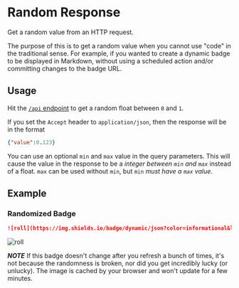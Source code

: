 # Random Response

Get a random value from an HTTP request.

The purpose of this is to get a random value when you cannot use
"code" in the traditional sense. For example, if you wanted to create
a dynamic badge to be displayed in Markdown, without using a scheduled action
and/or committing changes to the badge URL.

## Usage

Hit the [`/api` endpoint](http://random-nu-five.vercel.app/api) to get a random float between
`0` and `1`.

If you set the `Accept` header to `application/json`, then the response will be in the format
```json
{"value":0.123}
```

You can use an optional `min` and `max` value in the query parameters. This will cause the
value in the response to be a *integer between `min` and `max`* instead of a float. `max`
can be used without `min`, but `min` *must have a `max` value*.

## Example

### Randomized Badge

```markdown
![roll](https://img.shields.io/badge/dynamic/json?color=informational&label=dice%20roll&query=value&url=http%3A%2F%2Frandom-nu-five.vercel.app%2Fapi%3Fmin%3D1%26max%3D6)
```
![roll](https://img.shields.io/badge/dynamic/json?color=informational&label=dice%20roll&query=value&url=http%3A%2F%2Frandom-nu-five.vercel.app%2Fapi%3Fmin%3D1%26max%3D6)

***NOTE*** If this badge doesn't change after you refresh a bunch of times, it's not because the randomness is broken, nor
did you get incredibly lucky (or unlucky). The image is cached by your browser and won't update for a few minutes.
